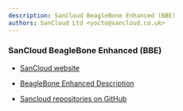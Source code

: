 ```yaml
---
description: SanCloud BeagleBone Enhanced (BBE)
authors: SanCloud Ltd <yocto@sancloud.co.uk>
---
```

	
### SanCloud BeagleBone Enhanced (BBE)

* [SanCloud website](https://www.sancloud.co.uk/)

* [BeagleBone Enhanced Description](https://www.sancloud.co.uk/beaglebone-enhanced-bbe)

* [Sancloud repositories on GitHub](https://github.com/SanCloudLtd)
